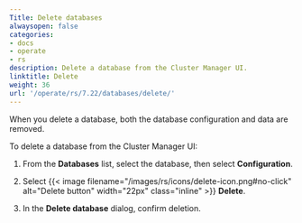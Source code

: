 ```yaml
---
Title: Delete databases
alwaysopen: false
categories:
- docs
- operate
- rs
description: Delete a database from the Cluster Manager UI.
linktitle: Delete
weight: 36
url: '/operate/rs/7.22/databases/delete/'
---
```


When you delete a database, both the database configuration and data are removed.

To delete a database from the Cluster Manager UI:

1. From the **Databases** list, select the database, then select **Configuration**.

1. Select {{< image filename="/images/rs/icons/delete-icon.png#no-click" alt="Delete button" width="22px" class="inline" >}} **Delete**.

1. In the **Delete database** dialog, confirm deletion.

